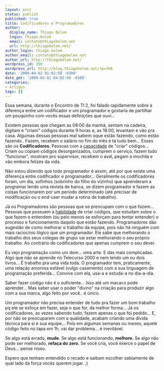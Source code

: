 ```yaml
---
layout: post
status: publish
published: true
title: Codificadores e Programadores
author:
  display_name: Thiago Belem
  login: thiago.belem
  email: contato@thiagobelem.net
  url: http://thiagobelem.net/
author_login: thiago.belem
author_email: contato@thiagobelem.net
author_url: http://thiagobelem.net/
wordpress_id: 399
wordpress_url: http://blog.thiagobelem.net/?p=399
date: '2009-04-02 01:02:50 -0300'
date_gmt: '2009-04-02 04:02:50 -0300'
categories:
- Artigos
tags: []
---
```

<p>Essa semana, durante o Encontro de TI 2, foi falado rapidamente sobre a diferença entre um codificador e um programador e gostaria de partilhar um pouquinho com vocês essas definições que ouvi...</p>
<p>Existem pessoas que chegam as 08:00 da manhã, sentam na cadeira, digitam e "criam" códigos durante 9 horas e, as 18:00, levantam e vão pra casa. Algumas dessas pessoas mal sabem oque estão fazendo, como estão fazendo.. Fazem, recebem o salário no fim do mês e tá tudo bem... Esses são os <strong>Codificadores</strong>. Pessoas com a <span style="text-decoration: underline;">capacidade</span> de "criar" códigos... Criam ou copiam códigos desorganizados, cumprem o serviço, fazem tudo "funcionar", mostram pro supervisor, recebem o aval, pegam a mochila e vão embora felizes da vida.</p>
<p>Não estou dizendo que todo programador é assim, até por que existe uma diferença entre codificador e programador... Geralmente os codificadores foram, um dia, sofinhos (sobrinho do filho do vizinho) que aprenderam a programar lendo uma revista de banca, se dizem programador e fazem as coisas funcionarem por um periodo determinado (até precisar de modificação ou o end-user mudar a rotina de trabalho).</p>
<p>Já os Programadores são pessoas que se preocupam com o que fazem... Pessoas que possuem a <span style="text-decoration: underline;">habilidade</span> de criar codigos, que estudam sobre o que fazem e entendem (ou pelo menos se esforçam para tentar entender) o processo e funcionamento daquilo que estão fazendo. Programadores dão sugestão de como melhorar o trabalho da equipe, pois não há ninguém com mais raciocínio lógico que um programador. Ele sabe que melhorando o trabalho dos seus colegas de grupo vai estar melhorando o seu próprio trabalho. Ao contrário de codificadores que apenas cumprem o seu dever.</p>
<p>Eu vejo programação como um dom... uma arte. E das mais complicadas. Algo que não se aprende no Telecurso 2000 e nem lendo um ou dois livros... É trabalho pra uma vida toda. O programador tem, praticamente, uma relação amorosa estável (vulgo casamento) com a sua linguagem de programação preferida... Convive com ela, usa-a e estuda-a no dia-a-dia.</p>
<p>Saber fazer código não é o suficiente... Isso até um macaco pode aprender... Mas saber usar o poder "divino" na criação para produzir algo com a sua marca, algo feito por você.. é único.</p>
<p>Um programador não precisa entender de tudo pra fazer um bom trabalho pq ele se esfoça em fazer, seja o que for, da melhor forma... Já os codificadores, as vezes sabendo tudo, fazem apenas o que foi pedido... E, por não se preocuparem com a qualidade, acabam criando uma <span class="removed_link" title="http://www.akitaonrails.com/2008/12/18/tradu-o-d-vida-t-cnica">dívida técnica</span> para si e sua equipe... Pois em algumas semanas ou meses, aquele código feito no tapa em 1h, vai dar problema... é inevitável.</p>
<p>Se algo está errado, <strong>mude</strong>. Se algo está funcionando, <strong>melhore</strong>. Se algo não pode ser melhorado, <strong>refaça do zero</strong>. Se você cria, você exerce o papel de Deus... pense nisso.</p>
<p>Espero que tenham entendido o recado e saibam escolher sabiamente de qual lado da força vocês querem jogar. ;)</p>

